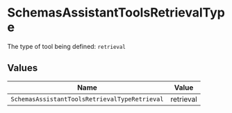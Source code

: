 # SchemasAssistantToolsRetrievalType

The type of tool being defined: `retrieval`


## Values

| Name                                          | Value                                         |
| --------------------------------------------- | --------------------------------------------- |
| `SchemasAssistantToolsRetrievalTypeRetrieval` | retrieval                                     |